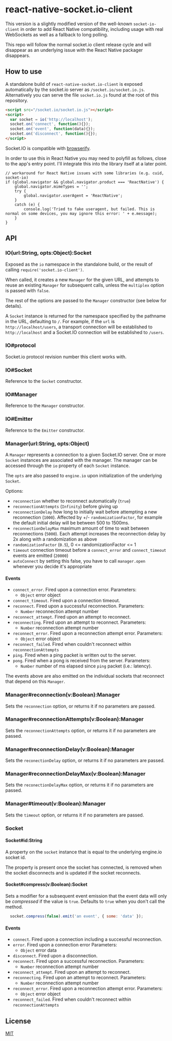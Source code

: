 
# react-native-socket.io-client

This version is a slightly modified version of the well-known `socket-io-client` in order to add React Native compatibility, including usage with real WebSockets as well as a fallback to long polling.

This repo will follow the normal socket.io client release cycle and will disappear as an underlying issue with the React Native packager disappears.

## How to use

A standalone build of `react-native-socket.io-client` is exposed automatically by the
socket.io server as `/socket.io/socket.io.js`. Alternatively you can
serve the file `socket.io.js` found at the root of this repository.

```html
<script src="/socket.io/socket.io.js"></script>
<script>
  var socket = io('http://localhost');
  socket.on('connect', function(){});
  socket.on('event', function(data){});
  socket.on('disconnect', function(){});
</script>
```

Socket.IO is compatible with [browserify](http://browserify.org/).

In order to use this in React Native you may need to polyfill as follows, close to the app's entry point. I'll integrate this into the library itself at a later point.

```
// workaround for React Native issues with some libraries (e.g. cuid, socket-io)
if (global.navigator && global.navigator.product === 'ReactNative') {
    global.navigator.mimeTypes = '';
    try {
        global.navigator.userAgent = 'ReactNative';
    }
    catch (e) {
        console.log('Tried to fake useragent, but failed. This is normal on some devices, you may ignore this error: ' + e.message);
    }
}
```

## API

### IO(url:String, opts:Object):Socket

  Exposed as the `io` namespace in the standalone build, or the result
  of calling `require('socket.io-client')`.

  When called, it creates a new `Manager` for the given URL, and attempts
  to reuse an existing `Manager` for subsequent calls, unless the
  `multiplex` option is passed with `false`.

  The rest of the options are passed to the `Manager` constructor (see below
  for details).

  A `Socket` instance is returned for the namespace specified by the
  pathname in the URL, defaulting to `/`. For example, if the `url` is
  `http://localhost/users`, a transport connection will be established to
  `http://localhost` and a Socket.IO connection will be established to
  `/users`.

### IO#protocol

  Socket.io protocol revision number this client works with.

### IO#Socket

  Reference to the `Socket` constructor.

### IO#Manager

  Reference to the `Manager` constructor.

### IO#Emitter

  Reference to the `Emitter` constructor.

### Manager(url:String, opts:Object)

  A `Manager` represents a connection to a given Socket.IO server. One or
  more `Socket` instances are associated with the manager. The manager
  can be accessed through the `io` property of each `Socket` instance.

  The `opts` are also passed to `engine.io` upon initialization of the
  underlying `Socket`.

  Options:
- `reconnection` whether to reconnect automatically (`true`)
- `reconnectionAttempts` (`Infinity`) before giving up
- `reconnectionDelay` how long to initially wait before attempting a new
  reconnection (`1000`). Affected by +/- `randomizationFactor`,
  for example the default initial delay will be between 500 to 1500ms.
- `reconnectionDelayMax` maximum amount of time to wait between
  reconnections (`5000`). Each attempt increases the reconnection delay by 2x
  along with a randomization as above
- `randomizationFactor` (`0.5`), 0 <= randomizationFactor <= 1
- `timeout` connection timeout before a `connect_error`
  and `connect_timeout` events are emitted (`20000`)
- `autoConnect` by setting this false, you have to call `manager.open`
  whenever you decide it's appropriate

#### Events

- `connect_error`. Fired upon a connection error.
  Parameters:
  - `Object` error object
- `connect_timeout`. Fired upon a connection timeout.
- `reconnect`. Fired upon a successful reconnection.
  Parameters:
  - `Number` reconnection attempt number
- `reconnect_attempt`. Fired upon an attempt to reconnect.
- `reconnecting`. Fired upon an attempt to reconnect.
  Parameters:
  - `Number` reconnection attempt number
- `reconnect_error`. Fired upon a reconnection attempt error.
  Parameters:
  - `Object` error object
- `reconnect_failed`. Fired when couldn't reconnect within `reconnectionAttempts`
- `ping`. Fired when a ping packet is written out to the server.
- `pong`. Fired when a pong is received from the server.
  Parameters:
  - `Number` number of ms elapsed since `ping` packet (i.e.: latency).

The events above are also emitted on the individual sockets that
reconnect that depend on this `Manager`.

### Manager#reconnection(v:Boolean):Manager

  Sets the `reconnection` option, or returns it if no parameters
  are passed.

### Manager#reconnectionAttempts(v:Boolean):Manager

  Sets the `reconnectionAttempts` option, or returns it if no parameters
  are passed.

### Manager#reconnectionDelay(v:Boolean):Manager

  Sets the `reconectionDelay` option, or returns it if no parameters
  are passed.

### Manager#reconnectionDelayMax(v:Boolean):Manager

  Sets the `reconectionDelayMax` option, or returns it if no parameters
  are passed.

### Manager#timeout(v:Boolean):Manager

  Sets the `timeout` option, or returns it if no parameters
  are passed.

### Socket

#### Socket#id:String

A property on the `socket` instance that is equal to the underlying engine.io socket id.

The property is present once the socket has connected, is removed when the socket disconnects and is updated if the socket reconnects.

#### Socket#compress(v:Boolean):Socket

  Sets a modifier for a subsequent event emission that the event data will
  only be _compressed_ if the value is `true`. Defaults to `true` when you don't call the method.

```js
  socket.compress(false).emit('an event', { some: 'data' });
```

#### Events

- `connect`. Fired upon a connection including a successful reconnection.
- `error`. Fired upon a connection error
  Parameters:
  - `Object` error data
- `disconnect`. Fired upon a disconnection.
- `reconnect`. Fired upon a successful reconnection.
  Parameters:
  - `Number` reconnection attempt number
- `reconnect_attempt`. Fired upon an attempt to reconnect.
- `reconnecting`. Fired upon an attempt to reconnect.
  Parameters:
  - `Number` reconnection attempt number
- `reconnect_error`. Fired upon a reconnection attempt error.
  Parameters:
  - `Object` error object
- `reconnect_failed`. Fired when couldn't reconnect within `reconnectionAttempts`

## License

[MIT](/LICENSE)
